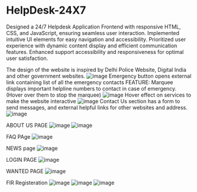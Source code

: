 # HelpDesk-24X7
Designed a 24/7 Helpdesk Application Frontend with responsive HTML, CSS, and JavaScript, ensuring seamless user interaction. Implemented intuitive UI elements for easy navigation and accessibility. Prioritized user experience with dynamic content display and efficient communication features. Enhanced support accessibility and responsiveness for optimal user satisfaction.

The design of the website is inspired by Delhi Police Website, Digital India and other government websites.
![image](https://github.com/Yakshit-Khurana/HelpDesk-24X7/assets/76546067/a7f76c85-342a-4ad3-9ac5-fe5bcd7a3271)
Emergency button opens external link containing list of all the emergency contacts
FEATURE: Marquee displays important helpline numbers to contact in case of emergency.
(Hover over them to stop the marquee)
![image](https://github.com/Yakshit-Khurana/HelpDesk-24X7/assets/76546067/f867e705-a97e-4a59-96e7-6ec19b7e502e)
Hover effect on services to make the website interactive
![image](https://github.com/Yakshit-Khurana/HelpDesk-24X7/assets/76546067/065cb874-afe1-4862-b405-8267ab3dd5e2)
Contact Us section has a form to send messages, and external helpful links for other websites and address.
![image](https://github.com/Yakshit-Khurana/HelpDesk-24X7/assets/76546067/9c971a2e-5c10-45c2-bfd1-0719c9242667)

ABOUT US PAGE
![image](https://github.com/Yakshit-Khurana/HelpDesk-24X7/assets/76546067/4921efb8-3771-4aab-9611-8eb64eca1ab9)
![image](https://github.com/Yakshit-Khurana/HelpDesk-24X7/assets/76546067/e56598ad-c0cd-44ce-b800-d3069868d94c)

FAQ PAge
![image](https://github.com/Yakshit-Khurana/HelpDesk-24X7/assets/76546067/7ad041b9-b5f9-4c7a-991b-c71f82744f72)

NEWS page
![image](https://github.com/Yakshit-Khurana/HelpDesk-24X7/assets/76546067/d4b5d38c-2357-47c3-ad96-fe11f2215a95)

LOGIN PAGE
![image](https://github.com/Yakshit-Khurana/HelpDesk-24X7/assets/76546067/cdc61b4e-3691-4652-9534-51cd6563f89c)

WANTED PAGE
![image](https://github.com/Yakshit-Khurana/HelpDesk-24X7/assets/76546067/684e6a88-a4b7-4c41-8d39-9be31d9c172d)

FIR Registeration
![image](https://github.com/Yakshit-Khurana/HelpDesk-24X7/assets/76546067/7b2de1d2-1d4c-42da-bf88-f3e430b08d95)
![image](https://github.com/Yakshit-Khurana/HelpDesk-24X7/assets/76546067/ebb744f4-3e17-4f55-9a33-fe0f55ec9004)
![image](https://github.com/Yakshit-Khurana/HelpDesk-24X7/assets/76546067/ca23fbf6-d747-4b93-97a6-bdd27b39f9fc)
